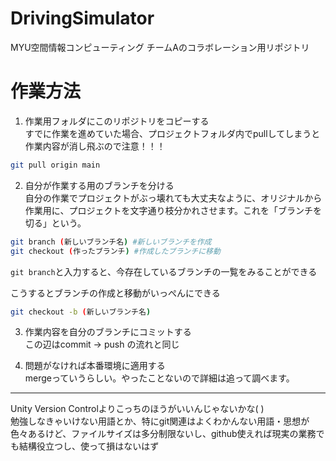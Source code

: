 # DrivingSimulator
MYU空間情報コンピューティング チームAのコラボレーション用リポジトリ

# 作業方法
1. 作業用フォルダにこのリポジトリをコピーする\
   すでに作業を進めていた場合、プロジェクトフォルダ内でpullしてしまうと作業内容が消し飛ぶので注意！！！

```bash
git pull origin main
```

2. 自分が作業する用のブランチを分ける\
    自分の作業でプロジェクトがぶっ壊れても大丈夫なように、オリジナルから作業用に、プロジェクトを文字通り枝分かれさせます。これを「ブランチを切る」という。

```bash
git branch (新しいブランチ名) #新しいブランチを作成
git checkout (作ったブランチ) #作成したブランチに移動
```

`git branch`と入力すると、今存在しているブランチの一覧をみることができる

こうするとブランチの作成と移動がいっぺんにできる
```bash
git checkout -b (新しいブランチ名)
```

3. 作業内容を自分のブランチにコミットする\
  この辺はcommit -> push の流れと同じ

4. 問題がなければ本番環境に適用する\
  mergeっていうらしい。やったことないので詳細は追って調べます。

---

Unity Version Controlよりこっちのほうがいいんじゃないかな( )\
勉強しなきゃいけない用語とか、特にgit関連はよくわかんない用語・思想が色々あるけど、ファイルサイズは多分制限ないし、github使えれば現実の業務でも結構役立つし、使って損はないはず

